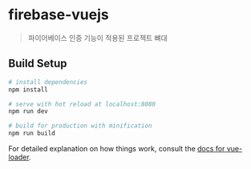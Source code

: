 # firebase-vuejs

> 파이어베이스 인증 기능이 적용된 프로젝트 뼈대

## Build Setup

``` bash
# install dependencies
npm install

# serve with hot reload at localhost:8080
npm run dev

# build for production with minification
npm run build
```

For detailed explanation on how things work, consult the [docs for vue-loader](http://vuejs.github.io/vue-loader).
